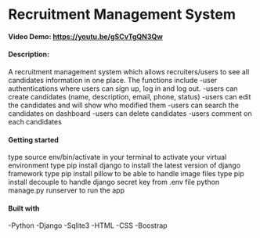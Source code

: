 # Recruitment Management System
#### Video Demo:  <https://youtu.be/gSCvTgQN3Qw>
#### Description:
A recruitment management system which allows recruiters/users to see all candidates information in one place.
The functions include 
-user authentications where users can sign up, log in and log out. 
-users can create candidates (name, description, email, phone, status)
-users can edit the candidates and will show who modified them
-users can search the candidates on dashboard
-users can delete candidates
-users comment on each candidates

#### Getting started
type source env/bin/activate in your terminal to activate your virtual environment
type pip install django to install the latest version of django framework
type pip install pillow to be able to handle image files 
type pip install decouple to handle django secret key from .env file
python manage.py runserver to run the app

#### Built with
-Python
-Django
-Sqlite3
-HTML
-CSS
-Boostrap
